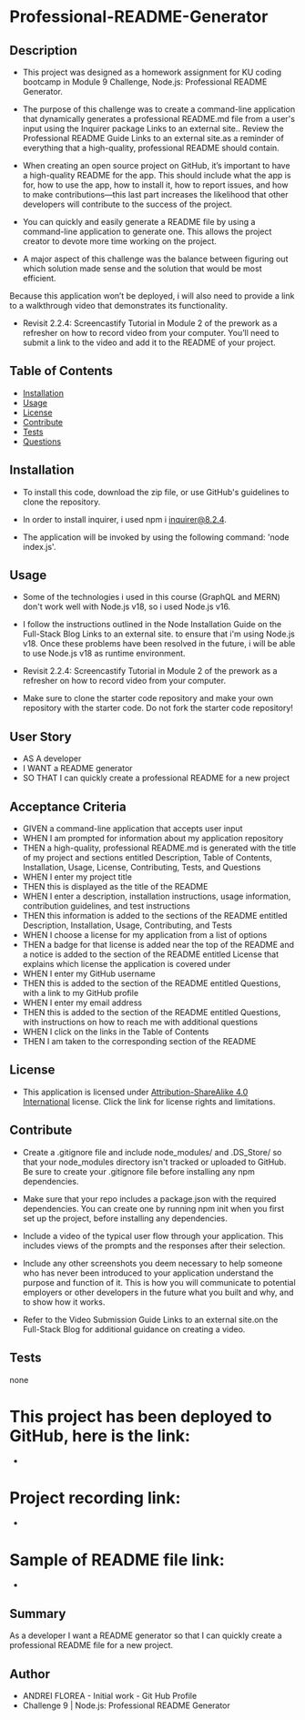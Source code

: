 # Professional-README-Generator



 ## Description 

- This project was designed as a homework assignment for KU coding bootcamp in Module 9 Challenge, Node.js: Professional README Generator.

- The purpose of this challenge was to create a command-line application that dynamically generates a professional README.md file from a user's input using the Inquirer package Links to an external site.. Review the Professional README Guide Links to an external site.as a reminder of everything that a high-quality, professional README should contain. 

- When creating an open source project on GitHub, it’s important to have a high-quality README for the app. This should include what the app is for, how to use the app, how to install it, how to report issues, and how to make contributions—this last part increases the likelihood that other developers will contribute to the success of the project.

- You can quickly and easily generate a README file by using a command-line application to generate one. This allows the project creator to devote more time working on the project.


- A major aspect of this challenge was the balance between figuring out which solution made sense and the solution that would be most efficient.

Because this application won’t be deployed, i will also need to provide a link to a walkthrough video that demonstrates its functionality. 

- Revisit 2.2.4: Screencastify Tutorial in Module 2 of the prework as a refresher on how to record video from your computer. You’ll need to submit a link to the video and add it to the README of your project.



 ## Table of Contents

  - [Installation](#installation)
  - [Usage](#usage)
  - [License](#license)
  - [Contribute](#contribute)
  - [Tests](#tests)
  - [Questions](#questions)
 
 
 ## Installation

  - To install this code, download the zip file, or use GitHub's guidelines to clone the repository.

  - In order to install inquirer, i used npm i inquirer@8.2.4.

  - The application will be invoked by using the following command: 'node index.js'.


## Usage

  - Some of the technologies i used in this course (GraphQL and MERN) don't work well with Node.js v18, so i used Node.js v16. 
  
  - I follow the instructions outlined in the Node Installation Guide on the Full-Stack Blog Links to an external site. to ensure that i'm using Node.js v18. Once these problems have been resolved in the future, i will be able to use Node.js v18 as runtime environment.

  -  Revisit 2.2.4: Screencastify Tutorial in Module 2 of the prework as a refresher on how to record video from your computer.

  - Make sure to clone the starter code repository and make your own repository with the starter code. Do not fork the starter code repository!


## User Story

- AS A developer
- I WANT a README generator
- SO THAT I can quickly create a professional README for a new project


## Acceptance Criteria

- GIVEN a command-line application that accepts user input
- WHEN I am prompted for information about my application repository
- THEN a high-quality, professional README.md is generated with the title of my project and sections entitled Description, Table of Contents, Installation, Usage, License, Contributing, Tests, and Questions
- WHEN I enter my project title
- THEN this is displayed as the title of the README
- WHEN I enter a description, installation instructions, usage information, contribution guidelines, and test instructions
- THEN this information is added to the sections of the README entitled Description, Installation, Usage, Contributing, and Tests
- WHEN I choose a license for my application from a list of options
- THEN a badge for that license is added near the top of the README and a notice is added to the section of the README entitled License that explains which license the application is covered under
- WHEN I enter my GitHub username
- THEN this is added to the section of the README entitled Questions, with a link to my GitHub profile
- WHEN I enter my email address
- THEN this is added to the section of the README entitled Questions, with instructions on how to reach me with additional questions
- WHEN I click on the links in the Table of Contents
- THEN I am taken to the corresponding section of the README




## License


 -  This application is licensed under [Attribution-ShareAlike 4.0 International]((https://creativecommons.org/licenses/by-sa/4.0/)) license. Click the link for license rights and limitations.



 ## Contribute 

 -  Create a .gitignore file and include node_modules/ and .DS_Store/ so that your node_modules directory isn't tracked or uploaded to GitHub. Be sure to create your .gitignore file before installing any npm dependencies.

- Make sure that your repo includes a package.json with the required dependencies. You can create one by running npm init when you first set up the project, before installing any dependencies.

- Include a video of the typical user flow through your application. This includes views of the prompts and the responses after their selection.

- Include any other screenshots you deem necessary to help someone who has never been introduced to your application understand the purpose and function of it. This is how you will communicate to potential employers or other developers in the future what you built and why, and to show how it works.

- Refer to the Video Submission Guide Links to an external site.on the Full-Stack Blog for additional guidance on creating a video.
  
## Tests

  none

 

  # This project has been deployed to GitHub, here is the link:

  * 
  
  # Project recording link:

  * 

  # Sample of README file link:

  * 



## Summary


As a developer I want a README generator
 so that I can quickly create a professional README file for a new project.





## Author
 * ANDREI FLOREA - Initial work - Git Hub Profile
 * Challenge 9 | Node.js: Professional README Generator

